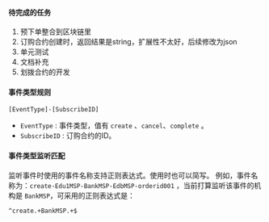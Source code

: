 #### 待完成的任务
1. 预下单整合到区块链里
3. 订购合约创建时，返回结果是string，扩展性不太好，后续修改为json
4. 单元测试
5. 文档补充
6. 划拨合约的开发

#### 事件类型规则
```
[EventType]-[SubscribeID]
```
- `EventType` : 事件类型，值有 `create` 、`cancel`、`complete` 。
- `SubscribeID` : 订购合约的ID。
#### 事件类型监听匹配
监听事件时使用的事件名称支持正则表达式。使用时也可以简写。
例如，事件名称为：`create-Edu1MSP-BankMSP-EdbMSP-orderid001` ，当前打算监听该事件的机构是 `BankMSP`，可采用的正则表达式是：
```
^create.+BankMSP.+$
```

